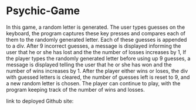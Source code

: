 # Psychic-Game
In this game, a random letter is generated. The user types guesses on the keyboard, the program captures these key presses and compares each of them to the randomly generated letter. Each of these guesses is appended to a div. After 9 incorrect guesses, a message is displayed informing the user that he or she has lost and the the number of losses increases by 1, If the player types the randomly generated letter before using up 9 guesses, a message is displayed telling the user that he or she has won and the number of wins increases by 1. After the player either wins or loses, the div with guessed letters is cleared, the number of guesses left is reset to 9, and a new random letter is chosen. The player can continue to play, with the program keeping track of the number of wins and losses. 

link to deployed Github site: 